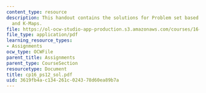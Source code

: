 ```yaml
---
content_type: resource
description: This handout contains the solutions for Problem set based on truth tables
  and K-Maps.
file: https://ol-ocw-studio-app-production.s3.amazonaws.com/courses/16-01-unified-engineering-i-ii-iii-iv-fall-2005-spring-2006/3619fb4ac134261c024378d60ea89b7a_cp16_ps12_sol.pdf
file_type: application/pdf
learning_resource_types:
- Assignments
ocw_type: OCWFile
parent_title: Assignments
parent_type: CourseSection
resourcetype: Document
title: cp16_ps12_sol.pdf
uid: 3619fb4a-c134-261c-0243-78d60ea89b7a
---
```

